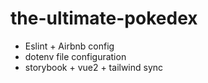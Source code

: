 # the-ultimate-pokedex

- Eslint + Airbnb config
- dotenv file configuration
- storybook + vue2 + tailwind sync